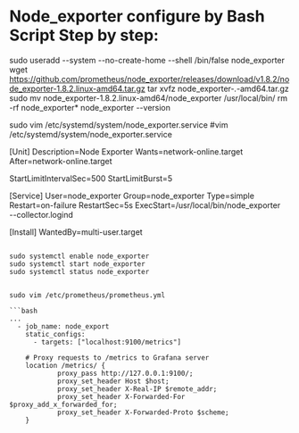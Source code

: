# Node_exporter configure by Bash Script Step by step:

sudo useradd --system  --no-create-home  --shell /bin/false node_exporter
wget https://github.com/prometheus/node_exporter/releases/download/v1.8.2/node_exporter-1.8.2.linux-amd64.tar.gz
tar xvfz node_exporter-*.*-amd64.tar.gz
sudo mv node_exporter-1.8.2.linux-amd64/node_exporter /usr/local/bin/
rm -rf node_exporter*
node_exporter --version


sudo vim /etc/systemd/system/node_exporter.service
#vim /etc/systemd/system/node_exporter.service

[Unit]
Description=Node Exporter
Wants=network-online.target
After=network-online.target

StartLimitIntervalSec=500
StartLimitBurst=5

[Service]
User=node_exporter
Group=node_exporter
Type=simple
Restart=on-failure
RestartSec=5s
ExecStart=/usr/local/bin/node_exporter \
    --collector.logind

[Install]
WantedBy=multi-user.target
```

sudo systemctl enable node_exporter
sudo systemctl start node_exporter
sudo systemctl status node_exporter


sudo vim /etc/prometheus/prometheus.yml

```bash
...
  - job_name: node_export
    static_configs:
      - targets: ["localhost:9100/metrics"]
```





        # Proxy requests to /metrics to Grafana server
        location /metrics/ {
                proxy_pass http://127.0.0.1:9100/;
                proxy_set_header Host $host;
                proxy_set_header X-Real-IP $remote_addr;
                proxy_set_header X-Forwarded-For $proxy_add_x_forwarded_for;
                proxy_set_header X-Forwarded-Proto $scheme;
        }
